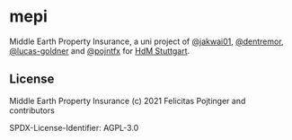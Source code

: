# mepi

Middle Earth Property Insurance, a uni project of [@jakwai01](https://github.com/jakwai01), [@dentremor](https://github.com/dentremor), [@lucas-goldner](https://github.com/lucas-goldner) and [@pojntfx](https://github.com/pojntfx) for [HdM Stuttgart](https://www.hdm-stuttgart.de/).

## License

Middle Earth Property Insurance (c) 2021 Felicitas Pojtinger and contributors

SPDX-License-Identifier: AGPL-3.0
